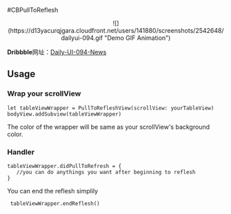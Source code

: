 #CBPullToReflesh

<center>![](https://d13yacurqjgara.cloudfront.net/users/141880/screenshots/2542648/dailyui-094.gif "Demo GIF Animation")</center>

**Dribbble**网址：[Daily-UI-094-News](https://dribbble.com/shots/2542648-Daily-UI-094-News)

## Usage

### Wrap your scrollView

``` 
let tableViewWrapper = PullToRefleshView(scrollView: yourTableView)
bodyView.addSubview(tableViewWrapper)
```
The color of the wrapper will be same as your scrollView's background color.


### Handler

``` 
tableViewWrapper.didPullToRefresh = {
   //you can do anythings you want after beginning to reflesh
}
```
You can end the reflesh simplily 

```
 tableViewWrapper.endReflesh()
```


